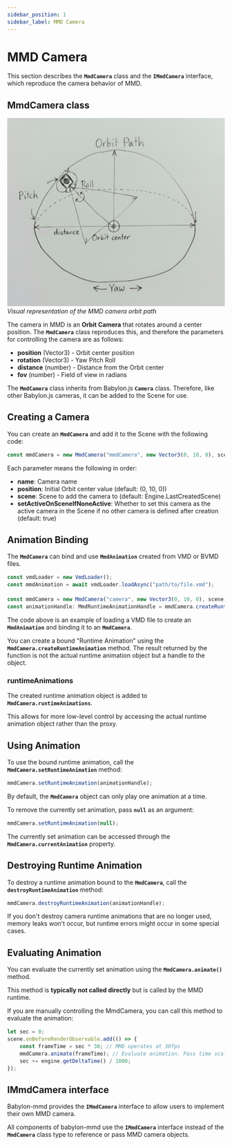 ```yaml
---
sidebar_position: 1
sidebar_label: MMD Camera
---
```


# MMD Camera

This section describes the **`MmdCamera`** class and the **`IMmdCamera`** interface, which reproduce the camera behavior of MMD.

## MmdCamera class

![Orbit Camera](./orbit-camera.png)
*Visual representation of the MMD camera orbit path*

The camera in MMD is an **Orbit Camera** that rotates around a center position.
The **`MmdCamera`** class reproduces this, and therefore the parameters for controlling the camera are as follows:

- **position** (Vector3) - Orbit center position
- **rotation** (Vector3) - Yaw Pitch Roll
- **distance** (number) - Distance from the Orbit center
- **fov** (number) - Field of view in radians

The **`MmdCamera`** class inherits from Babylon.js **`Camera`** class. Therefore, like other Babylon.js cameras, it can be added to the Scene for use.

## Creating a Camera

You can create an **`MmdCamera`** and add it to the Scene with the following code:

```typescript
const mmdCamera = new MmdCamera("mmdCamera", new Vector3(0, 10, 0), scene, true);
```

Each parameter means the following in order:
- **name**: Camera name
- **position**: Initial Orbit center value (default: (0, 10, 0))
- **scene**: Scene to add the camera to (default: Engine.LastCreatedScene)
- **setActiveOnSceneIfNoneActive**: Whether to set this camera as the active camera in the Scene if no other camera is defined after creation (default: true)

## Animation Binding

The **`MmdCamera`** can bind and use **`MmdAnimation`** created from VMD or BVMD files.

```typescript
const vmdLoader = new VmdLoader();
const mmdAnimation = await vmdLoader.loadAsync("path/to/file.vmd");

const mmdCamera = new MmdCamera("camera", new Vector3(0, 10, 0), scene);
const animationHandle: MmdRuntimeAnimationHandle = mmdCamera.createRuntimeAnimation(mmdAnimation);
```

The code above is an example of loading a VMD file to create an **`MmdAnimation`** and binding it to an **`MmdCamera`**.

You can create a bound "Runtime Animation" using the **`MmdCamera.createRuntimeAnimation`** method. The result returned by the function is not the actual runtime animation object but a handle to the object.

### runtimeAnimations

The created runtime animation object is added to **`MmdCamera.runtimeAnimations`**.

This allows for more low-level control by accessing the actual runtime animation object rather than the proxy.

## Using Animation

To use the bound runtime animation, call the **`MmdCamera.setRuntimeAnimation`** method:

```typescript
mmdCamera.setRuntimeAnimation(animationHandle);
```

By default, the **`MmdCamera`** object can only play one animation at a time.

To remove the currently set animation, pass **`null`** as an argument:

```typescript
mmdCamera.setRuntimeAnimation(null);
```

The currently set animation can be accessed through the **`MmdCamera.currentAnimation`** property.

## Destroying Runtime Animation

To destroy a runtime animation bound to the **`MmdCamera`**, call the **`destroyRuntimeAnimation`** method:

```typescript
mmdCamera.destroyRuntimeAnimation(animationHandle);
```

If you don't destroy camera runtime animations that are no longer used, memory leaks won't occur, but runtime errors might occur in some special cases.

## Evaluating Animation

You can evaluate the currently set animation using the **`MmdCamera.animate()`** method.

This method is **typically not called directly** but is called by the MMD runtime.

If you are manually controlling the MmdCamera, you can call this method to evaluate the animation:

```typescript
let sec = 0;
scene.onBeforeRenderObservable.add(() => {
    const frameTime = sec * 30; // MMD operates at 30fps
    mmdCamera.animate(frameTime); // Evaluate animation. Pass time scaled in 30 frame units as a parameter
    sec += engine.getDeltaTime() / 1000;
});
```

## IMmdCamera interface

Babylon-mmd provides the **`IMmdCamera`** interface to allow users to implement their own MMD camera.

All components of babylon-mmd use the **`IMmdCamera`** interface instead of the **`MmdCamera`** class type to reference or pass MMD camera objects.
